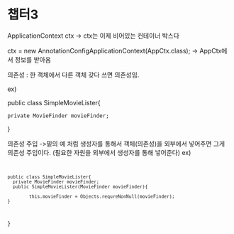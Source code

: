 # 챕터3

ApplicationContext ctx   -> ctx는 이제 비어있는 컨테이너 박스다

ctx = new AnnotationConfigApplicationContext(AppCtx.class);    -> AppCtx에서 정보를 받아옴


의존성 : 한 객체에서 다른 객체 갖다 쓰면 의존성임.

ex)

public class SimpleMovieLister{

	private MovieFinder movieFinder;
  
}
    

의존성 주입
->밑의 예 처럼 생성자를 통해서 객체(의존성)을 외부에서 넣어주면 그게 의존성 주입이다.
(필요한 자원을 외부에서 생성자를 통해 넣어준다)
ex)
<code>
     
     
    public class SimpleMovieLister{
  	  private MovieFinder movieFinder;
	  public SimpleMovieLister(MovieFinder movieFinder){
  
		    this.movieFinder = Objects.requreNonNull(movieFinder);
    }  
}
    
</code>
